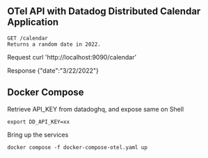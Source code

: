 ## OTel API with Datadog Distributed Calendar Application

```
GET /calendar
Returns a random date in 2022.
```

Request
curl 'http://localhost:9090/calendar'

Response
{"date":"3/22/2022"}

## Docker Compose

Retrieve API_KEY from datadoghq, and expose same on Shell

```
export DD_API_KEY=xx
```

Bring up the services

```
docker compose -f docker-compose-otel.yaml up
```
